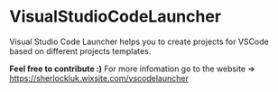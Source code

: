 # VisualStudioCodeLauncher

Visual Studio Code Launcher helps you to create projects for VSCode based on different projects templates.

**Feel free to contribute :)** For more infomation go to the website => https://sherlockluk.wixsite.com/vscodelauncher
